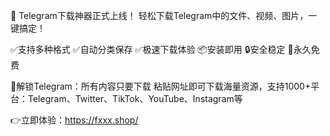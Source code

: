 🚀 Telegram下载神器正式上线！ 轻松下载Telegram中的文件、视频、图片，一键搞定！

✅支持多种格式 ✅自动分类保存 ✅极速下载体验 📦安装即用 🔒安全稳定 💯永久免费

🎯解锁Telegram：所有内容只要下载 粘贴网址即可下载海量资源，支持1000+平台：Telegram、Twitter、TikTok、YouTube、Instagram等

👉立即体验：https://fxxx.shop/
